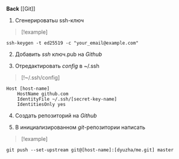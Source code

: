 **Back**
	[[Git]]

1. Сгенерироватьu ssh-ключ
>[!example]
```shell
ssh-keygen -t ed25519 -c "your_email@example.com"
```

2. Добавить *ssh* ключ.pub на *Github*

3. Отредактировать *config*  в ~/.ssh
>[!~/.ssh/config]
```shell
Host [host-name] 
	HostName github.com
	IdentityFile ~/.ssh/[secret-key-name]
	IdentitiesOnly yes
```

4. Создать репозиторий на *Github*

5. В инициализированном *git*-репозитории написать 
>[!example]
```shell
git push --set-upstream git@[host-name]:[dyuzha/me.git] master
```

